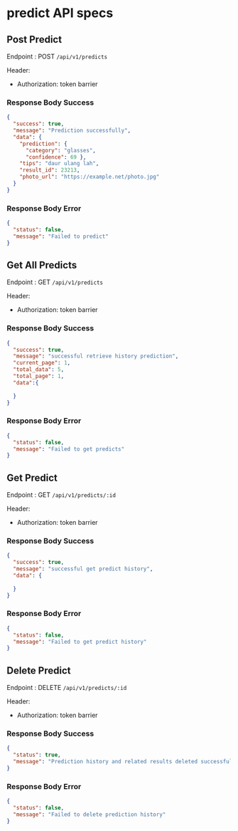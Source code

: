 # predict API specs

## Post Predict
Endpoint : POST ``/api/v1/predicts``

Header:
- Authorization: token barrier
### Response Body Success
```json
{
  "success": true,
  "message": "Prediction successfully",
  "data": {
    "prediction": { 
      "category": "glasses", 
      "confidence": 69 },
    "tips": "daur ulang lah",
    "result_id": 23213,
    "photo_url": "https://example.net/photo.jpg"
  }
}
```
### Response Body Error
```json
{
  "status": false,
  "message": "Failed to predict"
}
```

## Get All Predicts
Endpoint : GET ``/api/v1/predicts``

Header:
- Authorization: token barrier

### Response Body Success
```json
{
  "success": true,
  "message": "successful retrieve history prediction",
  "current_page": 1,
  "total_data": 5,
  "total_page": 1,
  "data":{
    
  }
}
```
### Response Body Error
```json
{
  "status": false,
  "message": "Failed to get predicts"
}
```
## Get Predict
Endpoint : GET ``/api/v1/predicts/:id``

Header:
- Authorization: token barrier
### Response Body Success
```json
{
  "success": true,
  "message": "successful get predict history",
  "data": {
    
  }
}
```
### Response Body Error
```json
{
  "status": false,
  "message": "Failed to get predict history"
}
```
## Delete Predict
Endpoint : DELETE ``/api/v1/predicts/:id``

Header:
- Authorization: token barrier
### Response Body Success
```json
{
  "status": true,
  "message": "Prediction history and related results deleted successfully"
}
```
### Response Body Error
```json
{
  "status": false,
  "message": "Failed to delete prediction history"
}
```

